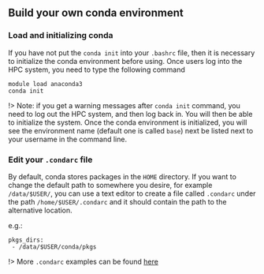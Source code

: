 ## Build your own conda environment <!-- {docsify-ignore} -->
### Load and initializing conda <!-- {docsify-ignore} -->
If you have not put the `conda init` into your `.bashrc` file, then it is necessary to initialize the conda environment before using. Once users log into the HPC system, you need to type the following command
```
module load anaconda3
conda init
```
!> Note: if you get a warning messages after `conda init` command, you need to log out the HPC system, and then log back in. You will then be able to initialize the system. Once the conda environment is initialized, you will see the environment name (default one is called `base`) next be listed next to your username in the command line. 

### Edit your `.condarc` file <!-- {docsify-ignore} -->
By default,  conda stores packages in the `HOME` directory. If you want to change the default path to somewhere you desire, for example `/data/$USER/`, you can use a text editor to create a file called `.condarc` under the path `/home/$USER/.condarc` and it should contain the path to the alternative location. 

e.g.:
```
pkgs_dirs:
 - /data/$USER/conda/pkgs
```
!> More `.condarc` examples can be found [here](https://conda.io/projects/conda/en/latest/user-guide/configuration/use-condarc.html)

